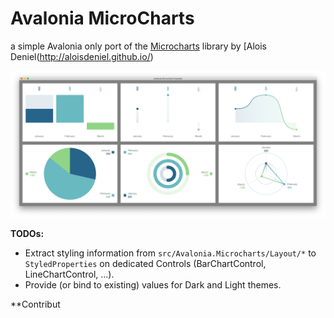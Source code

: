 # Avalonia MicroCharts

a simple Avalonia only port of the [Microcharts](https://github.com/dotnet-ad/Microcharts) library by [Alois Deniel(http://aloisdeniel.github.io/)

![](github/img/charts.png)

**TODOs:**
- Extract styling information from `src/Avalonia.Microcharts/Layout/*` to `StyledProperties` on dedicated Controls (BarChartControl, LineChartControl, ...).
- Provide (or bind to existing) values for Dark and Light themes.


**Contribut
